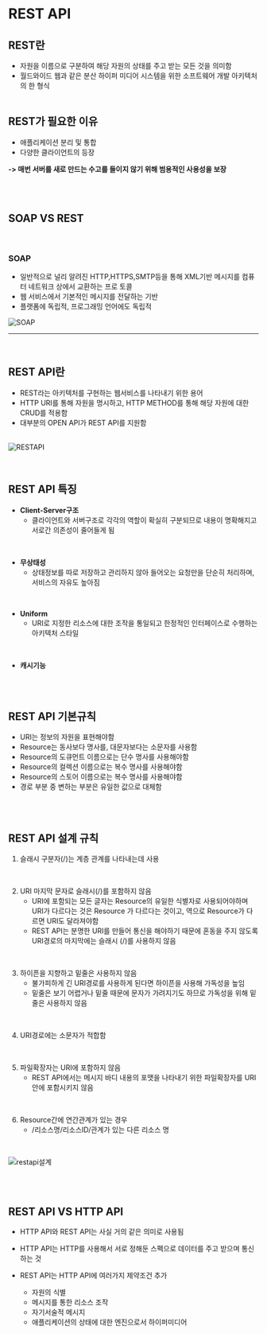# REST API

## REST란

- 자원을 이름으로 구분하여 해당 자원의 상태를 주고 받는 모든 것을 의미함
- 월드와이드 웹과 같은 분산 하이퍼 미디어 시스템을 위한 소프트웨어 개발 아키텍처의 한 형식
  <br/>
  <br/>

## REST가 필요한 이유

- 애플리케이션 분리 및 통합
- 다양한 클라이언트의 등장

**-> 매번 서버를 새로 만드는 수고를 들이지 않기 위해 범용적인 사용성을 보장**

<br/>
<br/>

## SOAP VS REST

<br/>

### SOAP

- 일반적으로 널리 알려진 HTTP,HTTPS,SMTP등을 통해 XML기반 메시지를 컴퓨터 네트워크 상에서 교환하는 프로
  토콜
- 웹 서비스에서 기본적인 메시지를 전달하는 기반
- 플랫폼에 독립적, 프로그래밍 언어에도 독립적
  <br/>

![SOAP](SOAP4.PNG)

---

<br/>

## REST API란

- REST라는 아키텍처를 구현하는 웹서비스를 나타내기 위한 용어
- HTTP URI를 통해 자원을 명시하고, HTTP METHOD를 통해 해당 자원에 대한 CRUD를 적용함
- 대부분의 OPEN API가 REST API를 지원함
  <br>
  <br>

![RESTAPI](RESTAPI.PNG)

<br/>

## REST API 특징

- **Client-Server구조**
  - 클라이언트와 서버구조로 각각의 역할이 확실히 구분되므로 내용이 명확해지고 서로간 의존성이 줄어들게 됨

<br/>

- **무상태성**
  - 상태정보를 따로 저장하고 관리하지 않아 들어오는 요청만을 단순히 처리하며, 서비스의 자유도 높아짐

<br/>

- **Uniform**
  - URI로 지정한 리소스에 대한 조작을 통일되고 한정적인 인터페이스로 수행하는 아키텍처 스타일

<br/>

- **캐시기능**

<br/>
<br/>

## REST API 기본규칙

- URI는 정보의 자원을 표현해야함
- Resource는 동사보다 명사를, 대문자보다는 소문자를 사용함
- Resource의 도큐먼트 이름으로는 단수 명사를 사용해야함
- Resource의 컬렉션 이름으로는 복수 명사를 사용해야함
- Resource의 스토어 이름으로는 복수 명사를 사용해야함
- 경로 부분 중 변하는 부분은 유일한 값으로 대체함

<br/>
<br/>

## REST API 설계 규칙

1. 슬래시 구분자(/)는 계층 관계를 나타내는데 사용

<br/>

2. URI 마지막 문자로 슬래시(/)를 포함하지 않음
   - URI에 포함되는 모든 글자는 Resource의 유일한 식별자로 사용되어야하며 URI가 다르다는 것은 Resource
     가 다르다는 것이고, 역으로 Resource가 다르면 URI도 달라져야함
   - REST API는 분명한 URI를 만들어 통신을 해야하기 때문에 혼동을 주지 않도록 URI경로의 마지막에는 슬래시
     (/)를 사용하지 않음

<br/>

3. 하이픈을 지향하고 밑줄은 사용하지 않음
   - 불가피하게 긴 URI경로를 사용하게 된다면 하이픈을 사용해 가독성을 높임
   - 밑줄은 보기 어렵거나 밑줄 때문에 문자가 가려지기도 하므로 가독성을 위해 밑줄은 사용하지 않음

<br/>

4. URI경로에는 소문자가 적합함

<br/>

5. 파일확장자는 URI에 포함하지 않음
   - REST API에서는 메시지 바디 내용의 포맷을 나타내기 위한 파일확장자를 URI안에 포함시키지 않음

<br/>

6. Resource간에 연간관계가 있는 경우
   - /리소스명/리소스ID/관계가 있는 다른 리소스 명

<br/>

![restapi설계](restapi2.PNG)

<br/>
<br/>

## REST API VS HTTP API

- HTTP API와 REST API는 사실 거의 같은 의미로 사용됨
- HTTP API는 HTTP를 사용해서 서로 정해둔 스펙으로 데이터를 주고 받으며 통신하는 것
- REST API는 HTTP API에 여러가지 제약조건 추가

  - 자원의 식별
  - 메시지를 통한 리소스 조작
  - 자기서술적 메시지
  - 애플리케이션의 상태에 대한 엔진으로서 하이퍼미디어
